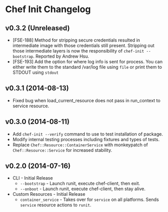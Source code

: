 # Chef Init Changelog

## v0.3.2 (Unreleased)
* [FSE-188] Method for stripping secure credentials resulted in intermediate
image with those credentials still present. Stripping out those intermediate
layers is now the responsibility of `chef-init --bootstrap`. Reported by Andrew
Hsu.
* [FSE-193] Add the option for where log info is sent for process. You can either
write them to the standard /var/log file using `file` or print them to STDOUT using
`stdout`

## v0.3.1 (2014-08-13)
* Fixed bug when load_current_resource does not pass in run_context to service
resource.

## v0.3.0 (2014-08-11)
* Add `chef-init --verify` command to use to test installation of package.
* Modify internal testing processes including fixtures and types of tests.
* Replace `Chef::Resource::ContainerService` with monkeypatch of
`Chef::Resource::Service` for increased stability.

## v0.2.0 (2014-07-16)
* CLI - Initial Release
  * `--bootstrap` - Launch runit, execute chef-client, then exit.
  * `--onboot` - Launch runit, execute chef-client, then stay alive.
* Custom Resources - Initial Release
  * `container_service` - Takes over for `service` on all platforms. Sends
  `service` resource actions to `runit`.
